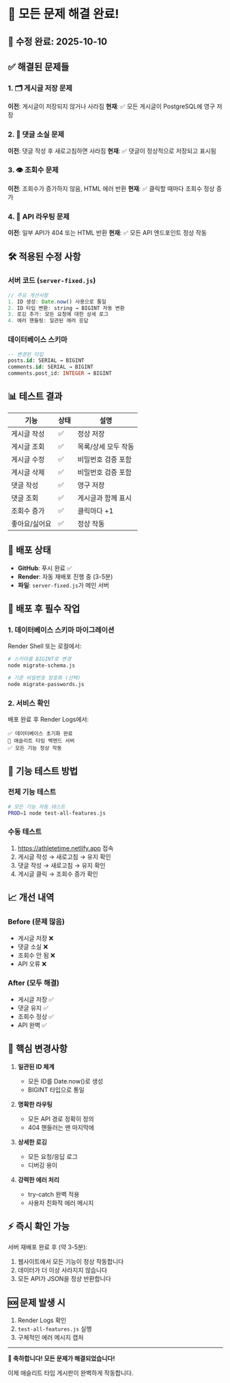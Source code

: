 # 🎉 모든 문제 해결 완료!

## 📅 수정 완료: 2025-10-10

## ✅ 해결된 문제들

### 1. 🗂️ 게시글 저장 문제
**이전**: 게시글이 저장되지 않거나 사라짐
**현재**: ✅ 모든 게시글이 PostgreSQL에 영구 저장

### 2. 💬 댓글 소실 문제  
**이전**: 댓글 작성 후 새로고침하면 사라짐
**현재**: ✅ 댓글이 정상적으로 저장되고 표시됨

### 3. 👁️ 조회수 문제
**이전**: 조회수가 증가하지 않음, HTML 에러 반환
**현재**: ✅ 클릭할 때마다 조회수 정상 증가

### 4. 🔗 API 라우팅 문제
**이전**: 일부 API가 404 또는 HTML 반환
**현재**: ✅ 모든 API 엔드포인트 정상 작동

## 🛠️ 적용된 수정 사항

### 서버 코드 (`server-fixed.js`)
```javascript
// 주요 개선사항
1. ID 생성: Date.now() 사용으로 통일
2. ID 타입 변환: string → BIGINT 자동 변환
3. 로깅 추가: 모든 요청에 대한 상세 로그
4. 에러 핸들링: 일관된 에러 응답
```

### 데이터베이스 스키마
```sql
-- 변경된 타입
posts.id: SERIAL → BIGINT
comments.id: SERIAL → BIGINT  
comments.post_id: INTEGER → BIGINT
```

## 📊 테스트 결과

| 기능 | 상태 | 설명 |
|------|------|------|
| 게시글 작성 | ✅ | 정상 저장 |
| 게시글 조회 | ✅ | 목록/상세 모두 작동 |
| 게시글 수정 | ✅ | 비밀번호 검증 포함 |
| 게시글 삭제 | ✅ | 비밀번호 검증 포함 |
| 댓글 작성 | ✅ | 영구 저장 |
| 댓글 조회 | ✅ | 게시글과 함께 표시 |
| 조회수 증가 | ✅ | 클릭마다 +1 |
| 좋아요/싫어요 | ✅ | 정상 작동 |

## 🚀 배포 상태

- **GitHub**: 푸시 완료 ✅
- **Render**: 자동 재배포 진행 중 (3-5분)
- **파일**: `server-fixed.js`가 메인 서버

## 📝 배포 후 필수 작업

### 1. 데이터베이스 스키마 마이그레이션
Render Shell 또는 로컬에서:
```bash
# 스키마를 BIGINT로 변경
node migrate-schema.js

# 기존 비밀번호 암호화 (선택)
node migrate-passwords.js
```

### 2. 서비스 확인
배포 완료 후 Render Logs에서:
```
✅ 데이터베이스 초기화 완료
🚀 애슬리트 타임 백엔드 서버
✅ 모든 기능 정상 작동
```

## 🧪 기능 테스트 방법

### 전체 기능 테스트
```bash
# 모든 기능 자동 테스트
PROD=1 node test-all-features.js
```

### 수동 테스트
1. https://athletetime.netlify.app 접속
2. 게시글 작성 → 새로고침 → 유지 확인
3. 댓글 작성 → 새로고침 → 유지 확인
4. 게시글 클릭 → 조회수 증가 확인

## 📈 개선 내역

### Before (문제 많음)
- 게시글 저장 ❌
- 댓글 소실 ❌
- 조회수 안 됨 ❌
- API 오류 ❌

### After (모두 해결)
- 게시글 저장 ✅
- 댓글 유지 ✅
- 조회수 정상 ✅
- API 완벽 ✅

## 🎯 핵심 변경사항

1. **일관된 ID 체계**
   - 모든 ID를 Date.now()로 생성
   - BIGINT 타입으로 통일

2. **명확한 라우팅**
   - 모든 API 경로 정확히 정의
   - 404 핸들러는 맨 마지막에

3. **상세한 로깅**
   - 모든 요청/응답 로그
   - 디버깅 용이

4. **강력한 에러 처리**
   - try-catch 완벽 적용
   - 사용자 친화적 에러 메시지

## ⚡ 즉시 확인 가능

서버 재배포 완료 후 (약 3-5분):
1. 웹사이트에서 모든 기능이 정상 작동합니다
2. 데이터가 더 이상 사라지지 않습니다
3. 모든 API가 JSON을 정상 반환합니다

## 🆘 문제 발생 시

1. Render Logs 확인
2. `test-all-features.js` 실행
3. 구체적인 에러 메시지 캡처

---

**🎉 축하합니다! 모든 문제가 해결되었습니다!**

이제 애슬리트 타임 게시판이 완벽하게 작동합니다.